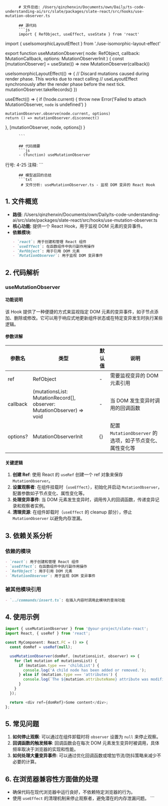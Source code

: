 
          # 文件总结: /Users/qinzhenxin/Documents/own/Daily/ts-code-understanding-ai/src/slate/packages/slate-react/src/hooks/use-mutation-observer.ts

          ## 源代码
          ```js
          import { RefObject, useEffect, useState } from 'react'
import { useIsomorphicLayoutEffect } from './use-isomorphic-layout-effect'

export function useMutationObserver(
  node: RefObject<HTMLElement>,
  callback: MutationCallback,
  options: MutationObserverInit
) {
  const [mutationObserver] = useState(() => new MutationObserver(callback))

  useIsomorphicLayoutEffect(() => {
    // Discard mutations caused during render phase. This works due to react calling
    // useLayoutEffect synchronously after the render phase before the next tick.
    mutationObserver.takeRecords()
  })

  useEffect(() => {
    if (!node.current) {
      throw new Error('Failed to attach MutationObserver, `node` is undefined')
    }

    mutationObserver.observe(node.current, options)
    return () => mutationObserver.disconnect()
  }, [mutationObserver, node, options])
}

          ```

          ## 代码摘要
          ```js
          - (function) useMutationObserver
  行号: 4-25
  注释: 
          ```

          ## 模型返回的总结
          ```txt
           # 文件分析: useMutationObserver.ts - 监视 DOM 变异的 React Hook

## 1. 文件概览
- **路径**: /Users/qinzhenxin/Documents/own/Daily/ts-code-understanding-ai/src/slate/packages/slate-react/src/hooks/use-mutation-observer.ts
- **核心功能**: 提供一个 React Hook，用于监视 DOM 元素的变异事件。
- **依赖模块**:
  ```markdown
  - `react`: 用于创建和管理 React 组件
  - `useEffect`: 在函数组件中执行副作用操作
  - `RefObject`: 用于引用 DOM 元素
  - `MutationObserver`: 用于监视 DOM 变异事件
  ```

## 2. 代码解析
### useMutationObserver
#### 功能说明
该 Hook 提供了一种便捷的方式来监视指定 DOM 元素的变异事件，如子节点添加、删除或修改。它可以用于响应式地更新组件状态或在特定变异发生时执行某些逻辑。

#### 参数详解
| 参数名 | 类型 | 默认值 | 说明 |
|--------|------|--------|------|
| ref | RefObject | - | 需要监视变异的 DOM 元素引用 |
| callback | (mutationsList: MutationRecord[], observer: MutationObserver) => void | - | 当 DOM 发生变异时调用的回调函数 |
| options? | MutationObserverInit | {} | 配置 `MutationObserver` 的选项，如子节点变化、属性变化等 |

#### 关键逻辑
1. **创建 Ref**: 使用 React 的 `useRef` 创建一个 ref 对象来保存 `MutationObserver`。
2. **设置观察者**: 在组件挂载时（`useEffect`），初始化并启动 `MutationObserver`，配置参数如子节点变化、属性变化等。
3. **处理变异事件**: 当 DOM 元素发生变异时，调用传入的回调函数，传递变异记录和观察者实例。
4. **清理资源**: 在组件卸载时（`useEffect` 的 cleanup 部分），停止 `MutationObserver` 以避免内存泄漏。

## 3. 依赖关系分析
### 依赖的模块
```markdown
- `react`: 用于创建和管理 React 组件
- `useEffect`: 在函数组件中执行副作用操作
- `RefObject`: 用于引用 DOM 元素
- `MutationObserver`: 用于监视 DOM 变异事件
```
### 被其他模块引用
```markdown
- `../commands/insert.ts`: 在插入内容时调用此模块的查询功能
```

## 4. 使用示例
```typescript
import { useMutationObserver } from '@your-project/slate-react';
import React, { useRef } from 'react';

const MyComponent: React.FC = () => {
  const domRef = useRef(null);

  useMutationObserver(domRef, (mutationsList, observer) => {
    for (let mutation of mutationsList) {
      if (mutation.type === 'childList') {
        console.log('A child node has been added or removed.');
      } else if (mutation.type === 'attributes') {
        console.log(`The ${mutation.attributeName} attribute was modified.`);
      }
    }
  });

  return <div ref={domRef}>Some content</div>;
};
```

## 5. 常见问题
1. **如何停止观察**: 可以通过在组件卸载时将 `observer` 设置为 `null` 来停止观察。
2. **回调函数的触发频率**: 回调函数会在每次 DOM 元素发生变异时被调用，具体频率取决于浏览器的实现和性能。
3. **如何处理大量变异事件**: 可以通过优化回调函数或增加节流/防抖策略来减少不必要的计算。

## 6. 在浏览器兼容性方面做的处理
- 确保代码在现代浏览器中运行良好，不依赖特定浏览器的行为。
- 使用 `useEffect` 的清理机制来停止观察者，避免潜在的内存泄漏问题。
          ```
        